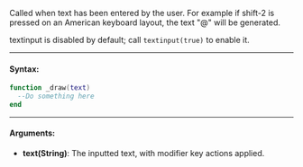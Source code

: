 Called when text has been entered by the user. For example if shift-2 is pressed on an American keyboard layout, the text "@" will be generated.

textinput is disabled by default; call `textinput(true)` to enable it.

---

#### Syntax:
```lua
function _draw(text)
  --Do something here
end
```

---

#### Arguments:

* **text(String)**: The inputted text, with modifier key actions applied.